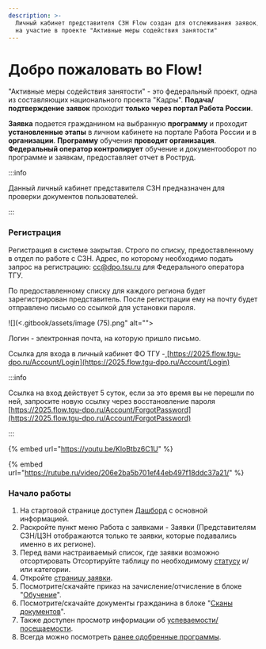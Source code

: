 ```yaml
---
description: >-
  Личный кабинет представителя СЗН Flow создан для отслеживания заявок, поданных
  на участие в проекте "Активные меры содействия занятости"
---
```


# Добро пожаловать во Flow!

"Активные меры содействия занятости" - это федеральный проект, одна из составляющих национального проекта "Кадры". **Подача/подтверждение заявок** проходит **только через портал Работа России**.&#x20;

**Заявка** подается гражданином на выбранную **программу** и проходит **установленные этапы** в личном кабинете на портале Работа России и в **организации**. **Программу** обучения **проводит организация**. **Федеральный оператор контролирует** обучение и документооборот по программе и заявкам, предоставляет отчет в Роструд.&#x20;

:::info

Данный личный кабинет представителя СЗН предназначен для проверки документов пользователей.&#x20;

:::

### Регистрация

Регистрация в системе закрытая. Строго по списку, предоставленному в отдел по работе с СЗН. Адрес, по которому необходимо подать запрос на регистрацию: [cc@dpo.tsu.ru](mailto:cc@dpo.tsu.ru) для Федерального оператора ТГУ.

По предоставленному списку  для каждого региона будет зарегистрирован представитель. После регистрации ему на почту будет отправлено письмо со ссылкой для установки пароля.

![](<.gitbook/assets/image (75).png" alt=""><figcaption></figcaption></figure>

Логин  - электронная почта, на которую пришло письмо.

Ссылка для входа в личный кабинет ФО ТГУ -[ ](https://2023.flow.tgu-dpo.ru/Account/Login)[https://2025.flow.tgu-dpo.ru/Account/Login](https://2025.flow.tgu-dpo.ru/Account/Login)

:::info

Ссылка на вход действует 5 суток, если за это время вы не перешли по ней, запросите новую ссылку через восстановление пароля [https://2025.flow.tgu-dpo.ru/Account/ForgotPassword](https://2025.flow.tgu-dpo.ru/Account/ForgotPassword)

:::

{% embed url="https://youtu.be/KloBtbz6C1U" %}

{% embed url="https://rutube.ru/video/206e2ba5b701ef44eb497f18ddc37a21/" %}

### Начало работы

1. На стартовой странице доступен [Дашборд](dashbord.md) с основной информацией.
2. Раскройте пункт меню Работа с заявками - Заявки (Представителям СЗН/ЦЗН отображаются только те заявки, которые подавались именно в их регионе).
3. Перед вами настраиваемый список, где заявки возможно отсортировать Отсортируйте таблицу по необходимому [статусу](rabota-s-zayavkami/statusy-zayavok.md) и/или категории. &#x20;
4. Откройте [страницу заявки](zayavka/stranica-zayavki.md).
5. Посмотрите/скачайте приказ на зачисление/отчисление в блоке "[Обучение](zayavka/stranica-zayavki.md#stranica-zayavki-razdelena-na-4-bloka)".
6. Посмотрите/скачайте документы гражданина в блоке "[Сканы документов](zayavka/stranica-zayavki.md#stranica-zayavki-razdelena-na-4-bloka)".&#x20;
7. Также доступен просмотр информации об [успеваемости/посещаемости](rabota-s-zayavkami/informaciya-ob-uspevaemosti-poseshaemosti.md).
8. Всегда можно посмотреть [ранее одобренные программы](programmy/otobrazhenie-odobrennykh-programm-dlya-roiv.md).&#x20;

